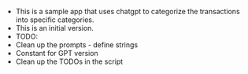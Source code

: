 - This is a sample app that uses chatgpt to categorize the transactions into specific categories.
- This is an initial version.
- TODO:
- Clean up the prompts - define strings
- Constant for GPT version
- Clean up the TODOs in the script
